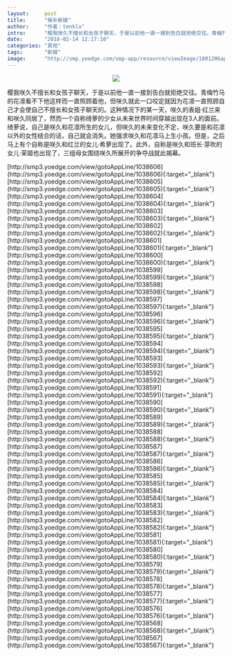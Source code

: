 ```yaml
---
layout:     post
title:      "候补新娘"
author:     "作者：tenkla"
intro:      "樱我咲久不擅长和女孩子聊天，于是以前他一直一接到告白就拒绝交往。青梅竹马的花凛看不下他这样而一直照顾着他，但咲久就此一口咬定就因为花凛一直照顾自己才会使自己不擅长和女孩子聊天的。这种情况下的某一天，咲久的表姐·红兰来和咲久同居了，然而一个自称绮萝的少女从未来世界时间穿越出现在3人的面前。绮萝说，自己是咲久和花凛所生的女儿，但咲久的未来变化不定，咲久要是和花凛以外的女性结合的话，自己就会消失。她强求咲久和花凛马上生小孩。但是，之后马上有个自称是咲久和红兰的女儿·希萝出现了。此外，自称是咲久和班长·芽吹的女儿·茉姬也出现了，三组母女围绕咲久所展开的争夺战就此揭幕。"
date:       "2018-02-14 12:17:10"
categories: "其他"
tags:       "新娘"
image:      "http://smp.yoedge.com/smp-app/resource/viewImage/1001206appline.png"
---
```

<div style="text-align: center">
<p><img src="http://smp.yoedge.com/smp-app/resource/viewImage/1001206appline.png"/></p>
</div>
<p class="post-meta">
<span>樱我咲久不擅长和女孩子聊天，于是以前他一直一接到告白就拒绝交往。青梅竹马的花凛看不下他这样而一直照顾着他，但咲久就此一口咬定就因为花凛一直照顾自己才会使自己不擅长和女孩子聊天的。这种情况下的某一天，咲久的表姐·红兰来和咲久同居了，然而一个自称绮萝的少女从未来世界时间穿越出现在3人的面前。绮萝说，自己是咲久和花凛所生的女儿，但咲久的未来变化不定，咲久要是和花凛以外的女性结合的话，自己就会消失。她强求咲久和花凛马上生小孩。但是，之后马上有个自称是咲久和红兰的女儿·希萝出现了。此外，自称是咲久和班长·芽吹的女儿·茉姬也出现了，三组母女围绕咲久所展开的争夺战就此揭幕。</span>
</p>
[http://smp3.yoedge.com/view/gotoAppLine/1038606](http://smp3.yoedge.com/view/gotoAppLine/1038606){:target="_blank"}
[http://smp3.yoedge.com/view/gotoAppLine/1038605](http://smp3.yoedge.com/view/gotoAppLine/1038605){:target="_blank"}
[http://smp3.yoedge.com/view/gotoAppLine/1038604](http://smp3.yoedge.com/view/gotoAppLine/1038604){:target="_blank"}
[http://smp3.yoedge.com/view/gotoAppLine/1038603](http://smp3.yoedge.com/view/gotoAppLine/1038603){:target="_blank"}
[http://smp3.yoedge.com/view/gotoAppLine/1038602](http://smp3.yoedge.com/view/gotoAppLine/1038602){:target="_blank"}
[http://smp3.yoedge.com/view/gotoAppLine/1038601](http://smp3.yoedge.com/view/gotoAppLine/1038601){:target="_blank"}
[http://smp3.yoedge.com/view/gotoAppLine/1038600](http://smp3.yoedge.com/view/gotoAppLine/1038600){:target="_blank"}
[http://smp3.yoedge.com/view/gotoAppLine/1038599](http://smp3.yoedge.com/view/gotoAppLine/1038599){:target="_blank"}
[http://smp3.yoedge.com/view/gotoAppLine/1038598](http://smp3.yoedge.com/view/gotoAppLine/1038598){:target="_blank"}
[http://smp3.yoedge.com/view/gotoAppLine/1038597](http://smp3.yoedge.com/view/gotoAppLine/1038597){:target="_blank"}
[http://smp3.yoedge.com/view/gotoAppLine/1038596](http://smp3.yoedge.com/view/gotoAppLine/1038596){:target="_blank"}
[http://smp3.yoedge.com/view/gotoAppLine/1038595](http://smp3.yoedge.com/view/gotoAppLine/1038595){:target="_blank"}
[http://smp3.yoedge.com/view/gotoAppLine/1038594](http://smp3.yoedge.com/view/gotoAppLine/1038594){:target="_blank"}
[http://smp3.yoedge.com/view/gotoAppLine/1038593](http://smp3.yoedge.com/view/gotoAppLine/1038593){:target="_blank"}
[http://smp3.yoedge.com/view/gotoAppLine/1038592](http://smp3.yoedge.com/view/gotoAppLine/1038592){:target="_blank"}
[http://smp3.yoedge.com/view/gotoAppLine/1038591](http://smp3.yoedge.com/view/gotoAppLine/1038591){:target="_blank"}
[http://smp3.yoedge.com/view/gotoAppLine/1038590](http://smp3.yoedge.com/view/gotoAppLine/1038590){:target="_blank"}
[http://smp3.yoedge.com/view/gotoAppLine/1038589](http://smp3.yoedge.com/view/gotoAppLine/1038589){:target="_blank"}
[http://smp3.yoedge.com/view/gotoAppLine/1038588](http://smp3.yoedge.com/view/gotoAppLine/1038588){:target="_blank"}
[http://smp3.yoedge.com/view/gotoAppLine/1038587](http://smp3.yoedge.com/view/gotoAppLine/1038587){:target="_blank"}
[http://smp3.yoedge.com/view/gotoAppLine/1038586](http://smp3.yoedge.com/view/gotoAppLine/1038586){:target="_blank"}
[http://smp3.yoedge.com/view/gotoAppLine/1038585](http://smp3.yoedge.com/view/gotoAppLine/1038585){:target="_blank"}
[http://smp3.yoedge.com/view/gotoAppLine/1038584](http://smp3.yoedge.com/view/gotoAppLine/1038584){:target="_blank"}
[http://smp3.yoedge.com/view/gotoAppLine/1038583](http://smp3.yoedge.com/view/gotoAppLine/1038583){:target="_blank"}
[http://smp3.yoedge.com/view/gotoAppLine/1038582](http://smp3.yoedge.com/view/gotoAppLine/1038582){:target="_blank"}
[http://smp3.yoedge.com/view/gotoAppLine/1038581](http://smp3.yoedge.com/view/gotoAppLine/1038581){:target="_blank"}
[http://smp3.yoedge.com/view/gotoAppLine/1038580](http://smp3.yoedge.com/view/gotoAppLine/1038580){:target="_blank"}
[http://smp3.yoedge.com/view/gotoAppLine/1038579](http://smp3.yoedge.com/view/gotoAppLine/1038579){:target="_blank"}
[http://smp3.yoedge.com/view/gotoAppLine/1038578](http://smp3.yoedge.com/view/gotoAppLine/1038578){:target="_blank"}
[http://smp3.yoedge.com/view/gotoAppLine/1038577](http://smp3.yoedge.com/view/gotoAppLine/1038577){:target="_blank"}
[http://smp3.yoedge.com/view/gotoAppLine/1038576](http://smp3.yoedge.com/view/gotoAppLine/1038576){:target="_blank"}
[http://smp3.yoedge.com/view/gotoAppLine/1038568](http://smp3.yoedge.com/view/gotoAppLine/1038568){:target="_blank"}
[http://smp3.yoedge.com/view/gotoAppLine/1038567](http://smp3.yoedge.com/view/gotoAppLine/1038567){:target="_blank"}


